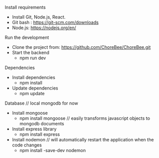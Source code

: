
Install requirements 

- Install Git, Node.js, React.
- Git bash : https://git-scm.com/downloads
- Node.js: https://nodejs.org/en/


Run the development

- Clone the project from: https://github.com/ChoreBee/ChoreBee.git
- Start the backend
  - npm run dev


Dependencies 

- Install dependencies 
  - npm install
- Update dependencies
  - npm update


Database // local mongodb for now 

- Install mongoose 
  - npm install mongoose                     // easily transforms javascript objects to mongodb documents
- Install express library 
  - npm install express
- Install nodemon                            // will automatically restart the application when the code changes
  - npm install -save-dev nodemon
